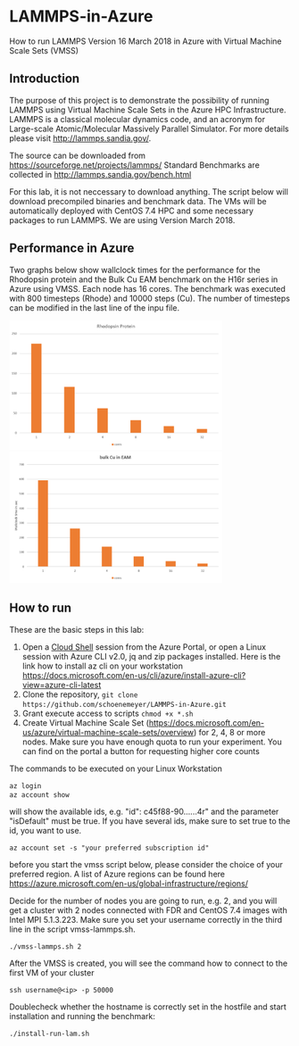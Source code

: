 # LAMMPS-in-Azure
How to run LAMMPS Version 16 March 2018 in Azure with Virtual Machine Scale Sets (VMSS)

## Introduction

The purpose of this project is to demonstrate the possibility of running LAMMPS using Virtual Machine Scale Sets in the Azure HPC Infrastructure. LAMMPS is a classical molecular dynamics code, and an acronym for Large-scale Atomic/Molecular Massively Parallel Simulator. For more details please visit http://lammps.sandia.gov/. 

The source can be downloaded from https://sourceforge.net/projects/lammps/ 
Standard Benchmarks are collected in http://lammps.sandia.gov/bench.html

For this lab, it is not neccessary to download anything. The script below will download precompiled binaries and benchmark data. The VMs will be automatically deployed with CentOS 7.4 HPC and some necessary packages to run LAMMPS. We are using Version March 2018.

## Performance in Azure

Two graphs below show wallclock times for the performance for the Rhodopsin protein and the Bulk Cu EAM benchmark on the H16r series in Azure using VMSS.  Each node has 16 cores. The benchmark was executed with 800 timesteps (Rhode) and 10000 steps (Cu). The number of timesteps can be modified in the last line of the inpu file.

<img src="https://github.com/schoenemeyer/LAMMPS-in-Azure/blob/master/lammps.png" width="382"> <img src="https://github.com/schoenemeyer/LAMMPS-in-Azure/blob/master/lammp-cupng.png" width="382">

## How to run

These are the basic steps in this lab:

1. Open a [Cloud Shell](https://docs.microsoft.com/en-us/azure/cloud-shell/overview) session from the Azure Portal, or open a Linux session with Azure CLI v2.0, jq and zip packages installed. Here is the link how to install az cli on your workstation https://docs.microsoft.com/en-us/cli/azure/install-azure-cli?view=azure-cli-latest
2. Clone the repository, `git clone https://github.com/schoenemeyer/LAMMPS-in-Azure.git`
3. Grant execute access to scripts `chmod +x *.sh`
4. Create Virtual Machine Scale Set (https://docs.microsoft.com/en-us/azure/virtual-machine-scale-sets/overview) for 2, 4, 8 or more nodes. Make sure you have enough quota to run your experiment. You can find on the portal a button for requesting higher core counts

The commands to be executed on your Linux Workstation
```
az login
az account show
```
will show the available ids, e.g. "id": c45f88-90......4r" and the parameter "isDefault" must be true. If you have several ids, make sure to set true to the id, you want to use.
```
az account set -s "your preferred subscription id"
```
before you start the vmss script below, please consider the choice of your preferred region. A list of Azure regions can be found here https://azure.microsoft.com/en-us/global-infrastructure/regions/

Decide for the number of nodes you are going to run, e.g. 2, and you will get a cluster with 2 nodes connected with FDR and CentOS 7.4 images with Intel MPI 5.1.3.223. Make sure you set your username correctly in the third line in the script vmss-lammps.sh.
```
./vmss-lammps.sh 2
```
After the VMSS is created, you will see the command how to connect to the first VM of your cluster
```
ssh username@<ip> -p 50000
```
Doublecheck whether the hostname is correctly set in the hostfile and start installation and running the benchmark:
```
./install-run-lam.sh
```
